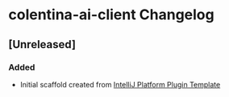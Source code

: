 <!-- Keep a Changelog guide -> https://keepachangelog.com -->

# colentina-ai-client Changelog

## [Unreleased]
### Added
- Initial scaffold created from [IntelliJ Platform Plugin Template](https://github.com/JetBrains/intellij-platform-plugin-template)
